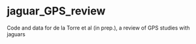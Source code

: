 # jaguar_GPS_review
Code and data for de la Torre et al (in prep.), a review of GPS studies with jaguars
